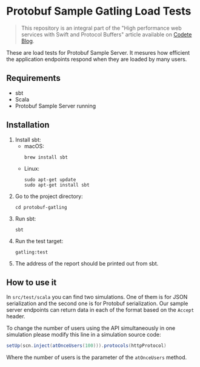 # Protobuf Sample Gatling Load Tests #

>
> This repository is an integral part of the "High performance web services with Swift and Protocol Buffers" article available on [Codete Blog](https://codete.com/blog/).
>

These are load tests for Protobuf Sample Server. It mesures how efficient the application endpoints respond when they are loaded by many users.

## Requirements ##

* sbt 
* Scala
* Protobuf Sample Server running

## Installation ##

1. Install sbt:
   * macOS:
      ```
      brew install sbt
      ```
   * Linux:
      ```
      sudo apt-get update
      sudo apt-get install sbt
      ```
2. Go to the project directory:
    ```
    cd protobuf-gatling
    ```
3. Run sbt:
    ```
    sbt
    ```
4. Run the test target:
    ```
    gatling:test
    ```
5. The address of the report should be printed out from sbt.

## How to use it ##

In `src/test/scala` you can find two simulations. One of them is for JSON serialization and the second one is for Protobuf serialization. Our sample server endpoints can return data in each of the format based on the `Accept` header.

To change the number of users using the API simultaneously in one simulation please modify this line in a simulation source code:

```scala
setUp(scn.inject(atOnceUsers(100))).protocols(httpProtocol)
```

Where the number of users is the parameter of the `atOnceUsers` method.